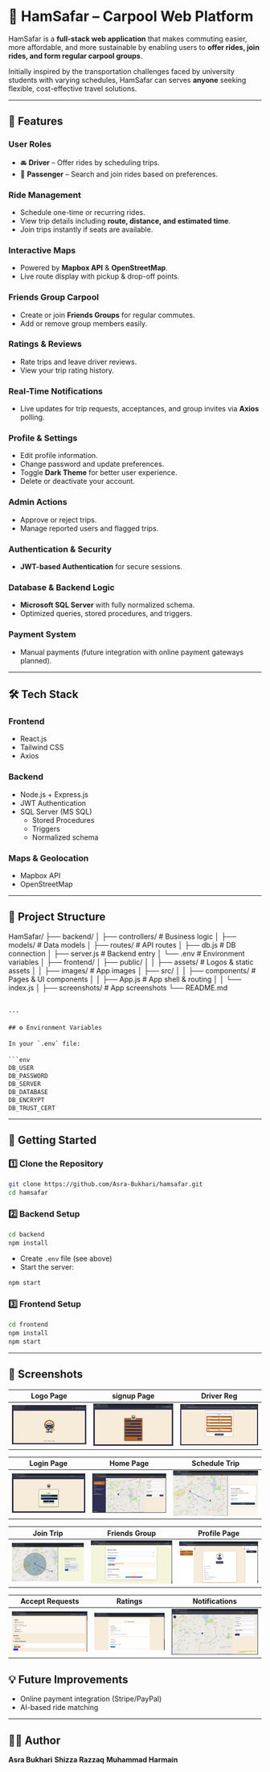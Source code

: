 
# 🚗 HamSafar – Carpool Web Platform

HamSafar is a **full-stack web application** that makes commuting easier, more affordable, and more sustainable by enabling users to **offer rides, join rides, and form regular carpool groups**.

Initially inspired by the transportation challenges faced by university students with varying schedules, HamSafar can serves **anyone** seeking flexible, cost-effective travel solutions.

---

## 🌟 Features

### **User Roles**

- 🚘 **Driver** – Offer rides by scheduling trips.
- 🧍 **Passenger** – Search and join rides based on preferences.

### **Ride Management**

- Schedule one-time or recurring rides.
- View trip details including **route, distance, and estimated time**.
- Join trips instantly if seats are available.

### **Interactive Maps**

- Powered by **Mapbox API** & **OpenStreetMap**.
- Live route display with pickup & drop-off points.

### **Friends Group Carpool**

- Create or join **Friends Groups** for regular commutes.
- Add or remove group members easily.

### **Ratings & Reviews**

- Rate trips and leave driver reviews.
- View your trip rating history.

### **Real-Time Notifications**

- Live updates for trip requests, acceptances, and group invites via **Axios** polling.

### **Profile & Settings**

- Edit profile information.
- Change password and update preferences.
- Toggle **Dark Theme** for better user experience.
- Delete or deactivate your account.

### **Admin Actions**

- Approve or reject trips.
- Manage reported users and flagged trips.

### **Authentication & Security**

- **JWT-based Authentication** for secure sessions.

### **Database & Backend Logic**

- **Microsoft SQL Server** with fully normalized schema.
- Optimized queries, stored procedures, and triggers.

### **Payment System**

- Manual payments (future integration with online payment gateways planned).

---

## 🛠 Tech Stack

### **Frontend**

- React.js
- Tailwind CSS
- Axios

### **Backend**

- Node.js + Express.js
- JWT Authentication
- SQL Server (MS SQL)
  - Stored Procedures
  - Triggers
  - Normalized schema

### **Maps & Geolocation**

- Mapbox API
- OpenStreetMap

---

## 📂 Project Structure

HamSafar/
├── backend/
│ ├── controllers/ # Business logic
│ ├── models/ # Data models
│ ├── routes/ # API routes
│ ├── db.js # DB connection
│ ├── server.js # Backend entry
│ └── .env # Environment variables
│
├── frontend/
│ ├── public/
│ │ ├── assets/ # Logos & static assets
│ │ ├── images/ # App images
│ ├── src/
│ │ ├── components/ # Pages & UI components
│ │ ├── App.js # App shell & routing
│ │ └── index.js
│
├── screenshots/ # App screenshots
└── README.md

````

---

## ⚙️ Environment Variables

In your `.env` file:

```env
DB_USER
DB_PASSWORD
DB_SERVER
DB_DATABASE
DB_ENCRYPT
DB_TRUST_CERT
````

---

## 🚀 Getting Started

### **1️⃣ Clone the Repository**

```bash
git clone https://github.com/Asra-Bukhari/hamsafar.git
cd hamsafar
```

### **2️⃣ Backend Setup**

```bash
cd backend
npm install
```

- Create `.env` file (see above)
- Start the server:

```bash
npm start
```

### **3️⃣ Frontend Setup**

```bash
cd frontend
npm install
npm start
```

---

## 📸 Screenshots

| Logo Page                          | signup Page                            | Driver Reg                                    |
| ---------------------------------- | -------------------------------------- | --------------------------------------------- |
| ![Logo Page](screenshots/logo.jpg) | ![Signup Page](screenshots/signup.jpg) | ![Driver Reg](screenshots/registerdriver.jpg) |

| Login Page                           | Home Page                          | Schedule Trip                              |
| ------------------------------------ | ---------------------------------- | ------------------------------------------ |
| ![Login Page](screenshots/login.jpg) | ![Home Page](screenshots/home.jpg) | ![Schedule Trip](screenshots/schedule.jpg) |

| Join Trip                          | Friends Group                                  | Profile Page                             |
| ---------------------------------- | ---------------------------------------------- | ---------------------------------------- |
| ![Join Trip](screenshots/join.jpg) | ![Friends Group](screenshots/friendsgroup.jpg) | ![Profile Page](screenshots/profile.jpg) |

| Accept Requests                                    | Ratings                             | Notifications                                   |
| -------------------------------------------------- | ----------------------------------- | ----------------------------------------------- |
| ![Accept Requests](screenshots/acceptrequests.jpg) | ![Ratings](screenshots/ratings.jpg) | ![Notifications](screenshots/notifications.jpg) |

## 💡 Future Improvements

- Online payment integration (Stripe/PayPal)
- AI-based ride matching

---

## 👩‍💻 Author

**Asra Bukhari**
**Shizza Razzaq**
**Muhammad Harmain**

